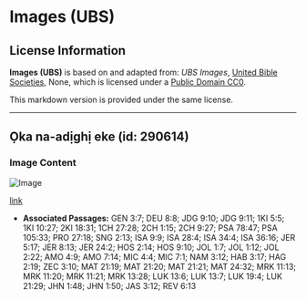 # Images (UBS)

## License Information

**Images (UBS)** is based on and adapted from: _UBS Images_, [United Bible Societies](https://unitedbiblesocieties.org/), None, which is licensed under a [Public Domain CC0](https://creativecommons.org/public-domain/cc0/).

This markdown version is provided under the same license.



--------------------------------

## Ọka na-adịghị eke (id: 290614)

### Image Content

![Image](https://cdn.aquifer.bible/aquifer-content/resources/Media/WEB-0219_fig_unripe.jpg)

[link](https://cdn.aquifer.bible/aquifer-content/resources/Media/WEB-0219_fig_unripe.jpg)

* **Associated Passages:** GEN 3:7; DEU 8:8; JDG 9:10; JDG 9:11; 1KI 5:5; 1KI 10:27; 2KI 18:31; 1CH 27:28; 2CH 1:15; 2CH 9:27; PSA 78:47; PSA 105:33; PRO 27:18; SNG 2:13; ISA 9:9; ISA 28:4; ISA 34:4; ISA 36:16; JER 5:17; JER 8:13; JER 24:2; HOS 2:14; HOS 9:10; JOL 1:7; JOL 1:12; JOL 2:22; AMO 4:9; AMO 7:14; MIC 4:4; MIC 7:1; NAM 3:12; HAB 3:17; HAG 2:19; ZEC 3:10; MAT 21:19; MAT 21:20; MAT 21:21; MAT 24:32; MRK 11:13; MRK 11:20; MRK 11:21; MRK 13:28; LUK 13:6; LUK 13:7; LUK 19:4; LUK 21:29; JHN 1:48; JHN 1:50; JAS 3:12; REV 6:13

